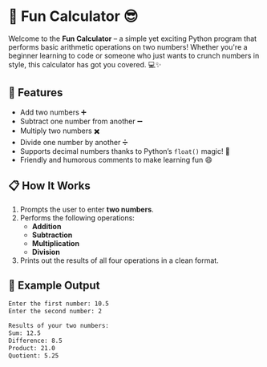 # 🎉 Fun Calculator 😎

Welcome to the **Fun Calculator** – a simple yet exciting Python program that performs basic arithmetic operations on two numbers! Whether you're a beginner learning to code or someone who just wants to crunch numbers in style, this calculator has got you covered. 💻✨

## 🚀 Features

- Add two numbers ➕  
- Subtract one number from another ➖  
- Multiply two numbers ✖️  
- Divide one number by another ➗  
- Supports decimal numbers thanks to Python’s `float()` magic! 🔢  
- Friendly and humorous comments to make learning fun 😄

## 📋 How It Works

1. Prompts the user to enter **two numbers**.
2. Performs the following operations:
   - **Addition**
   - **Subtraction**
   - **Multiplication**
   - **Division**
3. Prints out the results of all four operations in a clean format.

## 🧠 Example Output

```bash
Enter the first number: 10.5
Enter the second number: 2

Results of your two numbers:
Sum: 12.5
Difference: 8.5
Product: 21.0
Quotient: 5.25

